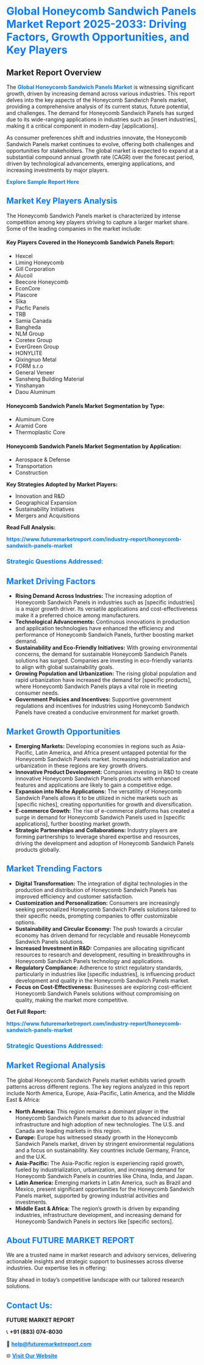 <h1 style="color: #007BFF;">Global Honeycomb Sandwich Panels Market Report 2025-2033: Driving Factors, Growth Opportunities, and Key Players</h1>

<section id="overview">
<h2>Market Report Overview</h2>
<p>The <a href="https://www.futuremarketreport.com/industry-report/honeycomb-sandwich-panels-market" style="color: #007BFF; text-decoration: none;"><strong>Global Honeycomb Sandwich Panels Market</strong></a> is witnessing significant growth, driven by increasing demand across various industries. This report delves into the key aspects of the Honeycomb Sandwich Panels market, providing a comprehensive analysis of its current status, future potential, and challenges. The demand for Honeycomb Sandwich Panels has surged due to its wide-ranging applications in industries such as [insert industries], making it a critical component in modern-day [applications].</p>
<p>As consumer preferences shift and industries innovate, the Honeycomb Sandwich Panels market continues to evolve, offering both challenges and opportunities for stakeholders. The global market is expected to expand at a substantial compound annual growth rate (CAGR) over the forecast period, driven by technological advancements, emerging applications, and increasing investments by major players.</p>
</section>

<section id="overview">
<p><a href="https://www.futuremarketreport.com/request-sample/reportId=92067" style="color: #007BFF; text-decoration: none;"><strong>Explore Sample Report Here</strong></a></p>
</section>

<section id="key-players">
<h2 style="color: #007BFF;">Market Key Players Analysis</h2>
<p>The Honeycomb Sandwich Panels market is characterized by intense competition among key players striving to capture a larger market share. Some of the leading companies in the market include:</p>
<h4>Key Players Covered in the Honeycomb Sandwich Panels Report:</h4>
<ul><li>Hexcel</li><li>Liming Honeycomb</li><li>Gill Corporation</li><li>Alucoil</li><li>Beecore Honeycomb</li><li>EconCore</li><li>Plascore</li><li>Sika</li><li>Pacfic Panels</li><li>TRB</li><li>Samia Canada</li><li>Bangheda</li><li>NLM Group</li><li>Coretex Group</li><li>EverGreen Group</li><li>HONYLITE</li><li>Qixingnuo Metal</li><li>FORM s.r.o</li><li>General Veneer</li><li>Sansheng Building Material</li><li>Yinshanyan</li><li>Daou Aluminum</li></ul>
<h4>Honeycomb Sandwich Panels Market Segmentation by Type:</h4>
<ul><li>Aluminum Core</li><li>Aramid Core</li><li>Thermoplastic Core</li></ul>

<h4>Honeycomb Sandwich Panels Market Segmentation by Application:</h4>
<ul><li>Aerospace &amp; Defense</li><li>Transportation</li><li>Construction</li></ul>
<p><strong>Key Strategies Adopted by Market Players:</strong></p>
<ul>
<li>Innovation and R&D</li>
<li>Geographical Expansion</li>
<li>Sustainability Initiatives</li>
<li>Mergers and Acquisitions</li>
</ul>
</section>

<section>
<p><strong>Read Full Analysis: </strong></p><a href="https://www.futuremarketreport.com/industry-report/honeycomb-sandwich-panels-market" style="color: #007BFF; text-decoration: none;"><strong>https://www.futuremarketreport.com/industry-report/honeycomb-sandwich-panels-market</strong></a>
<h3 style="color: #007BFF;">Strategic Questions Addressed:</h3>
</section>

<section id="driving-factors">
<h2 style="color: #007BFF;">Market Driving Factors</h2>
<ul>
<li><strong>Rising Demand Across Industries:</strong> The increasing adoption of Honeycomb Sandwich Panels in industries such as [specific industries] is a major growth driver. Its versatile applications and cost-effectiveness make it a preferred choice among manufacturers.</li>
<li><strong>Technological Advancements:</strong> Continuous innovations in production and application technologies have enhanced the efficiency and performance of Honeycomb Sandwich Panels, further boosting market demand.</li>
<li><strong>Sustainability and Eco-Friendly Initiatives:</strong> With growing environmental concerns, the demand for sustainable Honeycomb Sandwich Panels solutions has surged. Companies are investing in eco-friendly variants to align with global sustainability goals.</li>
<li><strong>Growing Population and Urbanization:</strong> The rising global population and rapid urbanization have increased the demand for [specific products], where Honeycomb Sandwich Panels plays a vital role in meeting consumer needs.</li>
<li><strong>Government Policies and Incentives:</strong> Supportive government regulations and incentives for industries using Honeycomb Sandwich Panels have created a conducive environment for market growth.</li>
</ul>
</section>

<section id="growth-opportunities">
<h2 style="color: #007BFF;">Market Growth Opportunities</h2>
<ul>
<li><strong>Emerging Markets:</strong> Developing economies in regions such as Asia-Pacific, Latin America, and Africa present untapped potential for the Honeycomb Sandwich Panels market. Increasing industrialization and urbanization in these regions are key growth drivers.</li>
<li><strong>Innovative Product Development:</strong> Companies investing in R&D to create innovative Honeycomb Sandwich Panels products with enhanced features and applications are likely to gain a competitive edge.</li>
<li><strong>Expansion into Niche Applications:</strong> The versatility of Honeycomb Sandwich Panels allows it to be utilized in niche markets such as [specific niches], creating opportunities for growth and diversification.</li>
<li><strong>E-commerce Growth:</strong> The rise of e-commerce platforms has created a surge in demand for Honeycomb Sandwich Panels used in [specific applications], further boosting market growth.</li>
<li><strong>Strategic Partnerships and Collaborations:</strong> Industry players are forming partnerships to leverage shared expertise and resources, driving the development and adoption of Honeycomb Sandwich Panels products globally.</li>
</ul>
</section>

<section id="trending-factors">
<h2 style="color: #007BFF;">Market Trending Factors</h2>
<ul>
<li><strong>Digital Transformation:</strong> The integration of digital technologies in the production and distribution of Honeycomb Sandwich Panels has improved efficiency and customer satisfaction.</li>
<li><strong>Customization and Personalization:</strong> Consumers are increasingly seeking personalized Honeycomb Sandwich Panels solutions tailored to their specific needs, prompting companies to offer customizable options.</li>
<li><strong>Sustainability and Circular Economy:</strong> The push towards a circular economy has driven demand for recyclable and reusable Honeycomb Sandwich Panels solutions.</li>
<li><strong>Increased Investment in R&D:</strong> Companies are allocating significant resources to research and development, resulting in breakthroughs in Honeycomb Sandwich Panels technology and applications.</li>
<li><strong>Regulatory Compliance:</strong> Adherence to strict regulatory standards, particularly in industries like [specific industries], is influencing product development and quality in the Honeycomb Sandwich Panels market.</li>
<li><strong>Focus on Cost-Effectiveness:</strong> Businesses are exploring cost-efficient Honeycomb Sandwich Panels solutions without compromising on quality, making the market more competitive.</li>
</ul>
</section>

<section>
<p><strong>Get Full Report: </strong></p><a href="https://www.futuremarketreport.com/industry-report/honeycomb-sandwich-panels-market" style="color: #007BFF; text-decoration: none;"><strong>https://www.futuremarketreport.com/industry-report/honeycomb-sandwich-panels-market</strong></a>
<h3 style="color: #007BFF;">Strategic Questions Addressed:</h3>
</section>


<section id="regional-analysis">
<h2 style="color: #007BFF;">Market Regional Analysis</h2>
<p>The global Honeycomb Sandwich Panels market exhibits varied growth patterns across different regions. The key regions analyzed in this report include North America, Europe, Asia-Pacific, Latin America, and the Middle East & Africa:</p>
<ul>
<li><strong>North America:</strong> This region remains a dominant player in the Honeycomb Sandwich Panels market due to its advanced industrial infrastructure and high adoption of new technologies. The U.S. and Canada are leading markets in this region.</li>
<li><strong>Europe:</strong> Europe has witnessed steady growth in the Honeycomb Sandwich Panels market, driven by stringent environmental regulations and a focus on sustainability. Key countries include Germany, France, and the U.K.</li>
<li><strong>Asia-Pacific:</strong> The Asia-Pacific region is experiencing rapid growth, fueled by industrialization, urbanization, and increasing demand for Honeycomb Sandwich Panels in countries like China, India, and Japan.</li>
<li><strong>Latin America:</strong> Emerging markets in Latin America, such as Brazil and Mexico, present significant opportunities for the Honeycomb Sandwich Panels market, supported by growing industrial activities and investments.</li>
<li><strong>Middle East & Africa:</strong> The region’s growth is driven by expanding industries, infrastructure development, and increasing demand for Honeycomb Sandwich Panels in sectors like [specific sectors].</li>
</ul>
</section>

<footer>
<h2 style="color: #007BFF;">About FUTURE MARKET REPORT</h2>
<p>We are a trusted name in market research and advisory services, delivering actionable insights and strategic support to businesses across diverse industries. Our expertise lies in offering:</p>

<p>Stay ahead in today’s competitive landscape with our tailored research solutions.</p>

<h2 style="color: #007BFF;">Contact Us:</h2>
<p><strong>FUTURE MARKET REPORT</strong></p>
<p>📞 <strong>+91 (883) 074-8030</strong></p>
<p>📧 <strong><a href="mailto:help@futuremarketreport.com" style="color: #007BFF;">help@futuremarketreport.com</a></strong></p>
<p>🌐 <strong><a href="https://www.futuremarketreport.com/" style="color: #007BFF;">Visit Our Website</a></strong></p>
</footer>